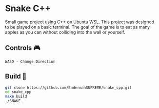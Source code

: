 # Snake C++
Small game project using C++ on Ubuntu WSL. This project was designed to be played on a basic terminal. The goal of the game is to eat as many apples as you can without colliding into the wall or yourself.

## Controls 🎮
```text
WASD - Change Direction
```

## Build 🔧
```bash
git clone https://github.com/EndermanSUPREME/snake_cpp.git
cd snake_cpp
make build
./SNAKE
```
